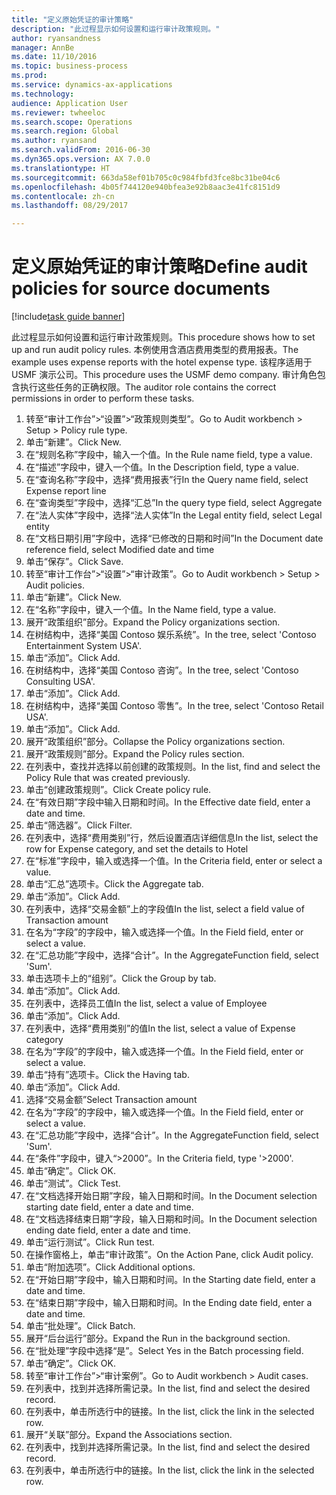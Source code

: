 ```yaml
--- 
title: "定义原始凭证的审计策略"
description: "此过程显示如何设置和运行审计政策规则。"
author: ryansandness
manager: AnnBe
ms.date: 11/10/2016
ms.topic: business-process
ms.prod: 
ms.service: dynamics-ax-applications
ms.technology: 
audience: Application User
ms.reviewer: twheeloc
ms.search.scope: Operations
ms.search.region: Global
ms.author: ryansand
ms.search.validFrom: 2016-06-30
ms.dyn365.ops.version: AX 7.0.0
ms.translationtype: HT
ms.sourcegitcommit: 663da58ef01b705c0c984fbfd3fce8bc31be04c6
ms.openlocfilehash: 4b05f744120e940bfea3e92b8aac3e41fc8151d9
ms.contentlocale: zh-cn
ms.lasthandoff: 08/29/2017

---
```

# <a name="define-audit-policies-for-source-documents"></a><span data-ttu-id="57aa4-103">定义原始凭证的审计策略</span><span class="sxs-lookup"><span data-stu-id="57aa4-103">Define audit policies for source documents</span></span>

[!include[task guide banner](../../includes/task-guide-banner.md)]

<span data-ttu-id="57aa4-104">此过程显示如何设置和运行审计政策规则。</span><span class="sxs-lookup"><span data-stu-id="57aa4-104">This procedure shows how to set up and run audit policy rules.</span></span> <span data-ttu-id="57aa4-105">本例使用含酒店费用类型的费用报表。</span><span class="sxs-lookup"><span data-stu-id="57aa4-105">The example uses expense reports with the hotel expense type.</span></span> <span data-ttu-id="57aa4-106">该程序适用于 USMF 演示公司。</span><span class="sxs-lookup"><span data-stu-id="57aa4-106">This procedure uses the USMF demo company.</span></span> <span data-ttu-id="57aa4-107">审计角色包含执行这些任务的正确权限。</span><span class="sxs-lookup"><span data-stu-id="57aa4-107">The auditor role contains the correct permissions in order to perform these tasks.</span></span>

1. <span data-ttu-id="57aa4-108">转至“审计工作台”>“设置”>“政策规则类型”。</span><span class="sxs-lookup"><span data-stu-id="57aa4-108">Go to Audit workbench > Setup > Policy rule type.</span></span>
2. <span data-ttu-id="57aa4-109">单击“新建”。</span><span class="sxs-lookup"><span data-stu-id="57aa4-109">Click New.</span></span>
3. <span data-ttu-id="57aa4-110">在“规则名称”字段中，输入一个值。</span><span class="sxs-lookup"><span data-stu-id="57aa4-110">In the Rule name field, type a value.</span></span>
4. <span data-ttu-id="57aa4-111">在“描述”字段中，键入一个值。</span><span class="sxs-lookup"><span data-stu-id="57aa4-111">In the Description field, type a value.</span></span>
5. <span data-ttu-id="57aa4-112">在“查询名称”字段中，选择“费用报表”行</span><span class="sxs-lookup"><span data-stu-id="57aa4-112">In the Query name field, select Expense report line</span></span>
6. <span data-ttu-id="57aa4-113">在“查询类型”字段中，选择“汇总”</span><span class="sxs-lookup"><span data-stu-id="57aa4-113">In the query type field, select Aggregate</span></span>
7. <span data-ttu-id="57aa4-114">在“法人实体”字段中，选择“法人实体”</span><span class="sxs-lookup"><span data-stu-id="57aa4-114">In the Legal entity field, select Legal entity</span></span>
8. <span data-ttu-id="57aa4-115">在“文档日期引用”字段中，选择“已修改的日期和时间”</span><span class="sxs-lookup"><span data-stu-id="57aa4-115">In the Document date reference field, select Modified date and time</span></span>
9. <span data-ttu-id="57aa4-116">单击“保存”。</span><span class="sxs-lookup"><span data-stu-id="57aa4-116">Click Save.</span></span>
10. <span data-ttu-id="57aa4-117">转至“审计工作台”>“设置”>“审计政策”。</span><span class="sxs-lookup"><span data-stu-id="57aa4-117">Go to Audit workbench > Setup > Audit policies.</span></span>
11. <span data-ttu-id="57aa4-118">单击“新建”。</span><span class="sxs-lookup"><span data-stu-id="57aa4-118">Click New.</span></span>
12. <span data-ttu-id="57aa4-119">在“名称”字段中，键入一个值。</span><span class="sxs-lookup"><span data-stu-id="57aa4-119">In the Name field, type a value.</span></span>
13. <span data-ttu-id="57aa4-120">展开“政策组织”部分。</span><span class="sxs-lookup"><span data-stu-id="57aa4-120">Expand the Policy organizations section.</span></span>
14. <span data-ttu-id="57aa4-121">在树结构中，选择“美国 Contoso 娱乐系统”。</span><span class="sxs-lookup"><span data-stu-id="57aa4-121">In the tree, select 'Contoso Entertainment System USA'.</span></span>
15. <span data-ttu-id="57aa4-122">单击“添加”。</span><span class="sxs-lookup"><span data-stu-id="57aa4-122">Click Add.</span></span>
16. <span data-ttu-id="57aa4-123">在树结构中，选择“美国 Contoso 咨询”。</span><span class="sxs-lookup"><span data-stu-id="57aa4-123">In the tree, select 'Contoso Consulting USA'.</span></span>
17. <span data-ttu-id="57aa4-124">单击“添加”。</span><span class="sxs-lookup"><span data-stu-id="57aa4-124">Click Add.</span></span>
18. <span data-ttu-id="57aa4-125">在树结构中，选择“美国 Contoso 零售”。</span><span class="sxs-lookup"><span data-stu-id="57aa4-125">In the tree, select 'Contoso Retail USA'.</span></span>
19. <span data-ttu-id="57aa4-126">单击“添加”。</span><span class="sxs-lookup"><span data-stu-id="57aa4-126">Click Add.</span></span>
20. <span data-ttu-id="57aa4-127">展开“政策组织”部分。</span><span class="sxs-lookup"><span data-stu-id="57aa4-127">Collapse the Policy organizations section.</span></span>
21. <span data-ttu-id="57aa4-128">展开“政策规则”部分。</span><span class="sxs-lookup"><span data-stu-id="57aa4-128">Expand the Policy rules section.</span></span>
22. <span data-ttu-id="57aa4-129">在列表中，查找并选择以前创建的政策规则。</span><span class="sxs-lookup"><span data-stu-id="57aa4-129">In the list, find and select the Policy Rule that was created previously.</span></span>
23. <span data-ttu-id="57aa4-130">单击“创建政策规则”。</span><span class="sxs-lookup"><span data-stu-id="57aa4-130">Click Create policy rule.</span></span>
24. <span data-ttu-id="57aa4-131">在“有效日期”字段中输入日期和时间。</span><span class="sxs-lookup"><span data-stu-id="57aa4-131">In the Effective date field, enter a date and time.</span></span>
25. <span data-ttu-id="57aa4-132">单击“筛选器”。</span><span class="sxs-lookup"><span data-stu-id="57aa4-132">Click Filter.</span></span>
26. <span data-ttu-id="57aa4-133">在列表中，选择“费用类别”行，然后设置酒店详细信息</span><span class="sxs-lookup"><span data-stu-id="57aa4-133">In the list, select the row for Expense category, and set the details to Hotel</span></span>
27. <span data-ttu-id="57aa4-134">在“标准”字段中，输入或选择一个值。</span><span class="sxs-lookup"><span data-stu-id="57aa4-134">In the Criteria field, enter or select a value.</span></span>
28. <span data-ttu-id="57aa4-135">单击“汇总”选项卡。</span><span class="sxs-lookup"><span data-stu-id="57aa4-135">Click the Aggregate tab.</span></span>
29. <span data-ttu-id="57aa4-136">单击“添加”。</span><span class="sxs-lookup"><span data-stu-id="57aa4-136">Click Add.</span></span>
30. <span data-ttu-id="57aa4-137">在列表中，选择“交易金额”上的字段值</span><span class="sxs-lookup"><span data-stu-id="57aa4-137">In the list, select a field value of Transaction amount</span></span>
31. <span data-ttu-id="57aa4-138">在名为“字段”的字段中，输入或选择一个值。</span><span class="sxs-lookup"><span data-stu-id="57aa4-138">In the Field field, enter or select a value.</span></span>
32. <span data-ttu-id="57aa4-139">在“汇总功能”字段中，选择“合计”。</span><span class="sxs-lookup"><span data-stu-id="57aa4-139">In the AggregateFunction field, select 'Sum'.</span></span>
33. <span data-ttu-id="57aa4-140">单击选项卡上的“组别”。</span><span class="sxs-lookup"><span data-stu-id="57aa4-140">Click the Group by tab.</span></span>
34. <span data-ttu-id="57aa4-141">单击“添加”。</span><span class="sxs-lookup"><span data-stu-id="57aa4-141">Click Add.</span></span>
35. <span data-ttu-id="57aa4-142">在列表中，选择员工值</span><span class="sxs-lookup"><span data-stu-id="57aa4-142">In the list, select a value of Employee</span></span> 
36. <span data-ttu-id="57aa4-143">单击“添加”。</span><span class="sxs-lookup"><span data-stu-id="57aa4-143">Click Add.</span></span>
37. <span data-ttu-id="57aa4-144">在列表中，选择“费用类别”的值</span><span class="sxs-lookup"><span data-stu-id="57aa4-144">In the list, select a value of Expense category</span></span>
38. <span data-ttu-id="57aa4-145">在名为“字段”的字段中，输入或选择一个值。</span><span class="sxs-lookup"><span data-stu-id="57aa4-145">In the Field field, enter or select a value.</span></span>
39. <span data-ttu-id="57aa4-146">单击“持有”选项卡。</span><span class="sxs-lookup"><span data-stu-id="57aa4-146">Click the Having tab.</span></span>
40. <span data-ttu-id="57aa4-147">单击“添加”。</span><span class="sxs-lookup"><span data-stu-id="57aa4-147">Click Add.</span></span>
41. <span data-ttu-id="57aa4-148">选择“交易金额”</span><span class="sxs-lookup"><span data-stu-id="57aa4-148">Select Transaction amount</span></span>
42. <span data-ttu-id="57aa4-149">在名为“字段”的字段中，输入或选择一个值。</span><span class="sxs-lookup"><span data-stu-id="57aa4-149">In the Field field, enter or select a value.</span></span>
43. <span data-ttu-id="57aa4-150">在“汇总功能”字段中，选择“合计”。</span><span class="sxs-lookup"><span data-stu-id="57aa4-150">In the AggregateFunction field, select 'Sum'.</span></span>
44. <span data-ttu-id="57aa4-151">在“条件”字段中，键入“>2000”。</span><span class="sxs-lookup"><span data-stu-id="57aa4-151">In the Criteria field, type '>2000'.</span></span>
45. <span data-ttu-id="57aa4-152">单击“确定”。</span><span class="sxs-lookup"><span data-stu-id="57aa4-152">Click OK.</span></span>
46. <span data-ttu-id="57aa4-153">单击“测试”。</span><span class="sxs-lookup"><span data-stu-id="57aa4-153">Click Test.</span></span>
47. <span data-ttu-id="57aa4-154">在“文档选择开始日期”字段，输入日期和时间。</span><span class="sxs-lookup"><span data-stu-id="57aa4-154">In the Document selection starting date field, enter a date and time.</span></span>
48. <span data-ttu-id="57aa4-155">在“文档选择结束日期”字段，输入日期和时间。</span><span class="sxs-lookup"><span data-stu-id="57aa4-155">In the Document selection ending date field, enter a date and time.</span></span>
49. <span data-ttu-id="57aa4-156">单击“运行测试”。</span><span class="sxs-lookup"><span data-stu-id="57aa4-156">Click Run test.</span></span>
50. <span data-ttu-id="57aa4-157">在操作窗格上，单击“审计政策”。</span><span class="sxs-lookup"><span data-stu-id="57aa4-157">On the Action Pane, click Audit policy.</span></span>
51. <span data-ttu-id="57aa4-158">单击“附加选项”。</span><span class="sxs-lookup"><span data-stu-id="57aa4-158">Click Additional options.</span></span>
52. <span data-ttu-id="57aa4-159">在“开始日期”字段中，输入日期和时间。</span><span class="sxs-lookup"><span data-stu-id="57aa4-159">In the Starting date field, enter a date and time.</span></span>
53. <span data-ttu-id="57aa4-160">在“结束日期”字段中，输入日期和时间。</span><span class="sxs-lookup"><span data-stu-id="57aa4-160">In the Ending date field, enter a date and time.</span></span>
54. <span data-ttu-id="57aa4-161">单击“批处理”。</span><span class="sxs-lookup"><span data-stu-id="57aa4-161">Click Batch.</span></span>
55. <span data-ttu-id="57aa4-162">展开“后台运行”部分。</span><span class="sxs-lookup"><span data-stu-id="57aa4-162">Expand the Run in the background section.</span></span>
56. <span data-ttu-id="57aa4-163">在“批处理”字段中选择“是”。</span><span class="sxs-lookup"><span data-stu-id="57aa4-163">Select Yes in the Batch processing field.</span></span>
57. <span data-ttu-id="57aa4-164">单击“确定”。</span><span class="sxs-lookup"><span data-stu-id="57aa4-164">Click OK.</span></span>
58. <span data-ttu-id="57aa4-165">转至“审计工作台”>“审计案例”。</span><span class="sxs-lookup"><span data-stu-id="57aa4-165">Go to Audit workbench > Audit cases.</span></span>
59. <span data-ttu-id="57aa4-166">在列表中，找到并选择所需记录。</span><span class="sxs-lookup"><span data-stu-id="57aa4-166">In the list, find and select the desired record.</span></span>
60. <span data-ttu-id="57aa4-167">在列表中，单击所选行中的链接。</span><span class="sxs-lookup"><span data-stu-id="57aa4-167">In the list, click the link in the selected row.</span></span>
61. <span data-ttu-id="57aa4-168">展开“关联”部分。</span><span class="sxs-lookup"><span data-stu-id="57aa4-168">Expand the Associations section.</span></span>
62. <span data-ttu-id="57aa4-169">在列表中，找到并选择所需记录。</span><span class="sxs-lookup"><span data-stu-id="57aa4-169">In the list, find and select the desired record.</span></span>
63. <span data-ttu-id="57aa4-170">在列表中，单击所选行中的链接。</span><span class="sxs-lookup"><span data-stu-id="57aa4-170">In the list, click the link in the selected row.</span></span>


